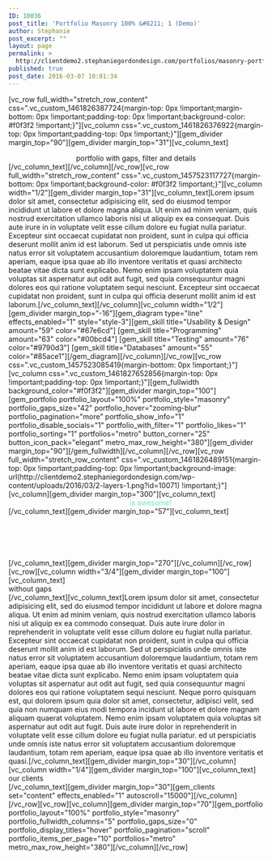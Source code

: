 ```yaml
---
ID: 10036
post_title: 'Portfolio Masonry 100% &#8211; 1 (Demo)'
author: Stephanie
post_excerpt: ""
layout: page
permalink: >
  http://clientdemo2.stephaniegordondesign.com/portfolios/masonry-portfolio-grid-demo/portfolio-masonry-100-1/
published: true
post_date: 2016-03-07 10:01:34
---
```

[vc_row full_width="stretch_row_content" css=".vc_custom_1461826387724{margin-top: 0px !important;margin-bottom: 0px !important;padding-top: 0px !important;background-color: #f0f3f2 !important;}"][vc_column css=".vc_custom_1461826376922{margin-top: 0px !important;padding-top: 0px !important;}"][gem_divider margin_top="90"][gem_divider margin_top="31"][vc_column_text]
<div class="title-h2" style="text-align: center;"><span class="light">portfolio with gaps, filter and details</span></div>
[/vc_column_text][/vc_column][/vc_row][vc_row full_width="stretch_row_content" css=".vc_custom_1457523117727{margin-bottom: 0px !important;background-color: #f0f3f2 !important;}"][vc_column width="1/2"][gem_divider margin_top="31"][vc_column_text]Lorem ipsum dolor sit amet, consectetur adipisicing elit, sed do eiusmod tempor incididunt ut labore et dolore magna aliqua. Ut enim ad minim veniam, quis nostrud exercitation ullamco laboris nisi ut aliquip ex ea consequat. Duis aute irure in in voluptate velit esse cillum dolore eu fugiat nulla pariatur. Excepteur sint occaecat cupidatat non proident, sunt in culpa qui officia deserunt mollit anim id est laborum. Sed ut perspiciatis unde omnis iste natus error sit voluptatem accusantium doloremque laudantium, totam rem aperiam, eaque ipsa quae ab illo inventore veritatis et quasi architecto beatae vitae dicta sunt explicabo. Nemo enim ipsam voluptatem quia voluptas sit aspernatur aut odit aut fugit, sed quia consequuntur magni dolores eos qui ratione voluptatem sequi nesciunt. Excepteur sint occaecat cupidatat non proident, sunt in culpa qui officia deserunt mollit anim id est laborum.[/vc_column_text][/vc_column][vc_column width="1/2"][gem_divider margin_top="-16"][gem_diagram type="line" effects_enabled="1" style="style-3"][gem_skill title="Usability &amp; Design" amount="59" color="#67e6cd"]
[gem_skill title="Programming" amount="63" color="#00bcd4"]
[gem_skill title="Testing" amount="76" color="#9790d3"]
[gem_skill title="Databases" amount="55" color="#85ace1"][/gem_diagram][/vc_column][/vc_row][vc_row css=".vc_custom_1457523085419{margin-bottom: 0px !important;}"][vc_column css=".vc_custom_1461827652856{margin-top: 0px !important;padding-top: 0px !important;}"][gem_fullwidth background_color="#f0f3f2"][gem_divider margin_top="100"][gem_portfolio portfolio_layout="100%" portfolio_style="masonry" portfolio_gaps_size="42" portfolio_hover="zooming-blur" portfolio_pagination="more" portfolio_show_info="1" portfolio_disable_socials="1" portfolio_with_filter="1" portfolio_likes="1" portfolio_sorting="1" portfolios="metro" button_corner="25" button_icon_pack="elegant" metro_max_row_height="380"][gem_divider margin_top="90"][/gem_fullwidth][/vc_column][/vc_row][vc_row full_width="stretch_row_content" css=".vc_custom_1461826489151{margin-top: 0px !important;padding-top: 0px !important;background-image: url(http://clientdemo2.stephaniegordondesign.com/wp-content/uploads/2016/03/2-layers-1.png?id=10071) !important;}"][vc_column][gem_divider margin_top="300"][vc_column_text]
<div class="title-xlarge" style="text-align: center;"><span style="color: #67e6cd;"><span style="color: #ffffff;">the gem</span> is awesome!</span></div>
[/vc_column_text][gem_divider margin_top="57"][vc_column_text]
<div class="styled-subtitle" style="text-align: center; max-width: 1000px; margin: 0 auto;"><span style="color: #ffffff;">Lorem ipsum dolor sit amet, consectetur adipisicing elit, sed do eiusmod tempor incididunt ut . Ut enim ad minim veniam, quis nostrud exercitation ullamco laboris nisi ut aliquip ex ea commodo consequat. Duis aute irure dolor in reprehenderit in voluptate velit esse cillum dolore eu fugiat nulla pariatur. </span></div>
[/vc_column_text][gem_divider margin_top="270"][/vc_column][/vc_row][vc_row][vc_column width="3/4"][gem_divider margin_top="100"][vc_column_text]
<div class="title-h3"><span class="light">without gaps</span></div>
[/vc_column_text][vc_column_text]Lorem ipsum dolor sit amet, consectetur adipisicing elit, sed do eiusmod tempor incididunt ut labore et dolore magna aliqua. Ut enim ad minim veniam, quis nostrud exercitation ullamco laboris nisi ut aliquip ex ea commodo consequat. Duis aute irure dolor in reprehenderit in voluptate velit esse cillum dolore eu fugiat nulla pariatur. Excepteur sint occaecat cupidatat non proident, sunt in culpa qui officia deserunt mollit anim id est laborum. Sed ut perspiciatis unde omnis iste natus error sit voluptatem accusantium doloremque laudantium, totam rem aperiam, eaque ipsa quae ab illo inventore veritatis et quasi architecto beatae vitae dicta sunt explicabo. Nemo enim ipsam voluptatem quia voluptas sit aspernatur aut odit aut fugit, sed quia consequuntur magni dolores eos qui ratione voluptatem sequi nesciunt. Neque porro quisquam est, qui dolorem ipsum quia dolor sit amet, consectetur, adipisci velit, sed quia non numquam eius modi tempora incidunt ut labore et dolore magnam aliquam quaerat voluptatem. Nemo enim ipsam voluptatem quia voluptas sit aspernatur aut odit aut fugit. Duis aute irure dolor in reprehenderit in voluptate velit esse cillum dolore eu fugiat nulla pariatur. ed ut perspiciatis unde omnis iste natus error sit voluptatem accusantium doloremque laudantium, totam rem aperiam, eaque ipsa quae ab illo inventore veritatis et quasi.[/vc_column_text][gem_divider margin_top="30"][/vc_column][vc_column width="1/4"][gem_divider margin_top="100"][vc_column_text]
<div class="title-h3"><span class="light">our clients</span></div>
[/vc_column_text][gem_divider margin_top="30"][gem_clients set="content" effects_enabled="1" autoscroll="15000"][/vc_column][/vc_row][vc_row][vc_column][gem_divider margin_top="70"][gem_portfolio portfolio_layout="100%" portfolio_style="masonry" portfolio_fullwidth_columns="5" portfolio_gaps_size="0" portfolio_display_titles="hover" portfolio_pagination="scroll" portfolio_items_per_page="10" portfolios="metro" metro_max_row_height="380"][/vc_column][/vc_row]